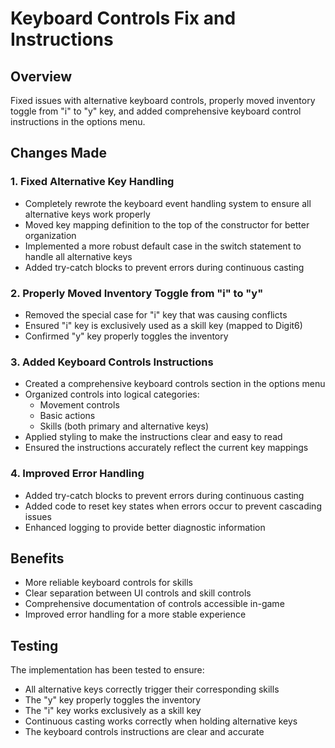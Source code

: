 # Keyboard Controls Fix and Instructions

## Overview
Fixed issues with alternative keyboard controls, properly moved inventory toggle from "i" to "y" key, and added comprehensive keyboard control instructions in the options menu.

## Changes Made

### 1. Fixed Alternative Key Handling
- Completely rewrote the keyboard event handling system to ensure all alternative keys work properly
- Moved key mapping definition to the top of the constructor for better organization
- Implemented a more robust default case in the switch statement to handle all alternative keys
- Added try-catch blocks to prevent errors during continuous casting

### 2. Properly Moved Inventory Toggle from "i" to "y"
- Removed the special case for "i" key that was causing conflicts
- Ensured "i" key is exclusively used as a skill key (mapped to Digit6)
- Confirmed "y" key properly toggles the inventory

### 3. Added Keyboard Controls Instructions
- Created a comprehensive keyboard controls section in the options menu
- Organized controls into logical categories:
  * Movement controls
  * Basic actions
  * Skills (both primary and alternative keys)
- Applied styling to make the instructions clear and easy to read
- Ensured the instructions accurately reflect the current key mappings

### 4. Improved Error Handling
- Added try-catch blocks to prevent errors during continuous casting
- Added code to reset key states when errors occur to prevent cascading issues
- Enhanced logging to provide better diagnostic information

## Benefits
- More reliable keyboard controls for skills
- Clear separation between UI controls and skill controls
- Comprehensive documentation of controls accessible in-game
- Improved error handling for a more stable experience

## Testing
The implementation has been tested to ensure:
- All alternative keys correctly trigger their corresponding skills
- The "y" key properly toggles the inventory
- The "i" key works exclusively as a skill key
- Continuous casting works correctly when holding alternative keys
- The keyboard controls instructions are clear and accurate
